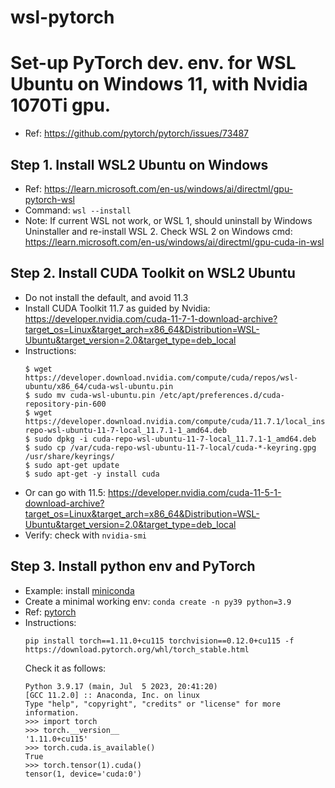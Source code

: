 # wsl-pytorch

# Set-up PyTorch dev. env. for WSL Ubuntu on Windows 11, with Nvidia 1070Ti gpu.
- Ref: https://github.com/pytorch/pytorch/issues/73487

## Step 1. Install WSL2 Ubuntu on Windows
- Ref: https://learn.microsoft.com/en-us/windows/ai/directml/gpu-pytorch-wsl
- Command: `wsl --install`
- Note: If current WSL not work, or WSL 1, should uninstall by Windows Uninstaller and re-install WSL 2. Check WSL 2 on Windows cmd: https://learn.microsoft.com/en-us/windows/ai/directml/gpu-cuda-in-wsl

## Step 2. Install CUDA Toolkit on WSL2 Ubuntu
- Do not install the default, and avoid 11.3
- Install CUDA Toolkit 11.7 as guided by Nvidia: https://developer.nvidia.com/cuda-11-7-1-download-archive?target_os=Linux&target_arch=x86_64&Distribution=WSL-Ubuntu&target_version=2.0&target_type=deb_local
- Instructions:
  ```
  $ wget https://developer.download.nvidia.com/compute/cuda/repos/wsl-ubuntu/x86_64/cuda-wsl-ubuntu.pin
  $ sudo mv cuda-wsl-ubuntu.pin /etc/apt/preferences.d/cuda-repository-pin-600
  $ wget https://developer.download.nvidia.com/compute/cuda/11.7.1/local_installers/cuda-repo-wsl-ubuntu-11-7-local_11.7.1-1_amd64.deb
  $ sudo dpkg -i cuda-repo-wsl-ubuntu-11-7-local_11.7.1-1_amd64.deb
  $ sudo cp /var/cuda-repo-wsl-ubuntu-11-7-local/cuda-*-keyring.gpg /usr/share/keyrings/
  $ sudo apt-get update
  $ sudo apt-get -y install cuda
  ```
- Or can go with 11.5: https://developer.nvidia.com/cuda-11-5-1-download-archive?target_os=Linux&target_arch=x86_64&Distribution=WSL-Ubuntu&target_version=2.0&target_type=deb_local
- Verify: check with `nvidia-smi`

## Step 3. Install python env and PyTorch
- Example: install [miniconda](https://repo.anaconda.com/miniconda/Miniconda3-latest-Linux-x86_64.sh)
- Create a minimal working env: `conda create -n py39 python=3.9`
- Ref: [pytorch](https://github.com/pytorch/pytorch/issues/73487)
- Instructions:
  ```
  pip install torch==1.11.0+cu115 torchvision==0.12.0+cu115 -f https://download.pytorch.org/whl/torch_stable.html
  ```
  Check it as follows:
  ```
  Python 3.9.17 (main, Jul  5 2023, 20:41:20)
  [GCC 11.2.0] :: Anaconda, Inc. on linux
  Type "help", "copyright", "credits" or "license" for more information.
  >>> import torch
  >>> torch.__version__
  '1.11.0+cu115'
  >>> torch.cuda.is_available()
  True
  >>> torch.tensor(1).cuda()
  tensor(1, device='cuda:0')
  ```

